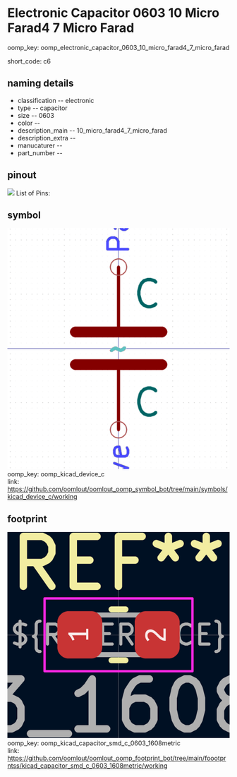 # Electronic Capacitor 0603 10 Micro Farad4 7 Micro Farad
oomp_key: oomp_electronic_capacitor_0603_10_micro_farad4_7_micro_farad  

short_code: c6
## naming details
* classification -- electronic
* type -- capacitor
* size -- 0603
* color -- 
* description_main -- 10_micro_farad4_7_micro_farad
* description_extra -- 
* manucaturer -- 
* part_number -- 
## pinout
![](working_pinout_600.png)
List of Pins:

## symbol

![](symbol/0/working/working_600.png)  
oomp_key: oomp_kicad_device_c  
link: https://github.com/oomlout/oomlout_oomp_symbol_bot/tree/main/symbols/kicad_device_c/working  


## footprint

![](footprint/0/working/working_600.png)  
oomp_key: oomp_kicad_capacitor_smd_c_0603_1608metric  
link: https://github.com/oomlout/oomlout_oomp_footprint_bot/tree/main/foootprntss/kicad_capacitor_smd_c_0603_1608metric/working  
